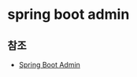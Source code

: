 # spring boot admin

## 참조
- [Spring Boot Admin](https://codecentric.github.io/spring-boot-admin/2.4.3/)